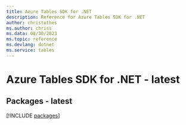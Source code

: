 ```yaml
---
title: Azure Tables SDK for .NET
description: Reference for Azure Tables SDK for .NET
author: christothes
ms.author: chriss
ms.data: 08/30/2023
ms.topic: reference
ms.devlang: dotnet
ms.service: tables
---
```

# Azure Tables SDK for .NET - latest
## Packages - latest
[!INCLUDE [packages](tables-index.md)]